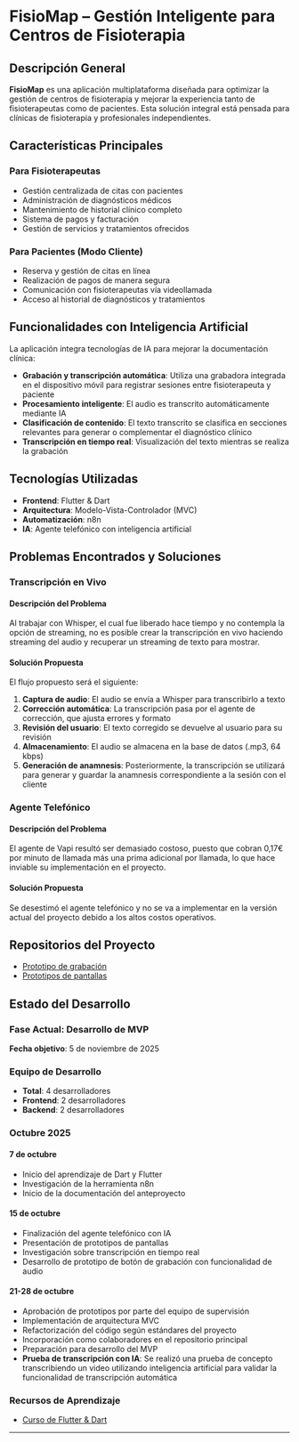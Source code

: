 # FisioMap – Gestión Inteligente para Centros de Fisioterapia

## Descripción General

**FisioMap** es una aplicación multiplataforma diseñada para optimizar la gestión de centros de fisioterapia y mejorar la experiencia tanto de fisioterapeutas como de pacientes. Esta solución integral está pensada para clínicas de fisioterapia y profesionales independientes.

## Características Principales

### Para Fisioterapeutas
- Gestión centralizada de citas con pacientes
- Administración de diagnósticos médicos
- Mantenimiento de historial clínico completo
- Sistema de pagos y facturación
- Gestión de servicios y tratamientos ofrecidos

### Para Pacientes (Modo Cliente)
- Reserva y gestión de citas en línea
- Realización de pagos de manera segura
- Comunicación con fisioterapeutas vía videollamada
- Acceso al historial de diagnósticos y tratamientos

## Funcionalidades con Inteligencia Artificial

La aplicación integra tecnologías de IA para mejorar la documentación clínica:

- **Grabación y transcripción automática**: Utiliza una grabadora integrada en el dispositivo móvil para registrar sesiones entre fisioterapeuta y paciente
- **Procesamiento inteligente**: El audio es transcrito automáticamente mediante IA
- **Clasificación de contenido**: El texto transcrito se clasifica en secciones relevantes para generar o complementar el diagnóstico clínico
- **Transcripción en tiempo real**: Visualización del texto mientras se realiza la grabación

## Tecnologías Utilizadas

- **Frontend**: Flutter & Dart
- **Arquitectura**: Modelo-Vista-Controlador (MVC)
- **Automatización**: n8n
- **IA**: Agente telefónico con inteligencia artificial

## Problemas Encontrados y Soluciones

### Transcripción en Vivo

#### Descripción del Problema
Al trabajar con Whisper, el cual fue liberado hace tiempo y no contempla la opción de streaming, no es posible crear la transcripción en vivo haciendo streaming del audio y recuperar un streaming de texto para mostrar.

#### Solución Propuesta
El flujo propuesto será el siguiente:

1. **Captura de audio**: El audio se envía a Whisper para transcribirlo a texto
2. **Corrección automática**: La transcripción pasa por el agente de corrección, que ajusta errores y formato
3. **Revisión del usuario**: El texto corregido se devuelve al usuario para su revisión
4. **Almacenamiento**: El audio se almacena en la base de datos (.mp3, 64 kbps)
5. **Generación de anamnesis**: Posteriormente, la transcripción se utilizará para generar y guardar la anamnesis correspondiente a la sesión con el cliente

### Agente Telefónico

#### Descripción del Problema
El agente de Vapi resultó ser demasiado costoso, puesto que cobran 0,17€ por minuto de llamada más una prima adicional por llamada, lo que hace inviable su implementación en el proyecto.

#### Solución Propuesta
Se desestimó el agente telefónico y no se va a implementar en la versión actual del proyecto debido a los altos costos operativos.

## Repositorios del Proyecto

- [Prototipo de grabación](https://github.com/a-fernandez21/prueba_boton_grabar)
- [Prototipos de pantallas](https://github.com/a-fernandez21/screens_fisiomap)

## Estado del Desarrollo

### Fase Actual: Desarrollo de MVP
**Fecha objetivo**: 5 de noviembre de 2025

### Equipo de Desarrollo
- **Total**: 4 desarrolladores
- **Frontend**: 2 desarrolladores
- **Backend**: 2 desarrolladores


### Octubre 2025

#### 7 de octubre
- Inicio del aprendizaje de Dart y Flutter
- Investigación de la herramienta n8n
- Inicio de la documentación del anteproyecto

#### 15 de octubre
- Finalización del agente telefónico con IA
- Presentación de prototipos de pantallas
- Investigación sobre transcripción en tiempo real
- Desarrollo de prototipo de botón de grabación con funcionalidad de audio

#### 21-28 de octubre
- Aprobación de prototipos por parte del equipo de supervisión
- Implementación de arquitectura MVC
- Refactorización del código según estándares del proyecto
- Incorporación como colaboradores en el repositorio principal
- Preparación para desarrollo del MVP
- **Prueba de transcripción con IA**: Se realizó una prueba de concepto transcribiendo un video utilizando inteligencia artificial para validar la funcionalidad de transcripción automática

### Recursos de Aprendizaje

- [Curso de Flutter & Dart](https://www.udemy.com/course/learn-flutter-dart-to-build-ios-android-apps/)

---

